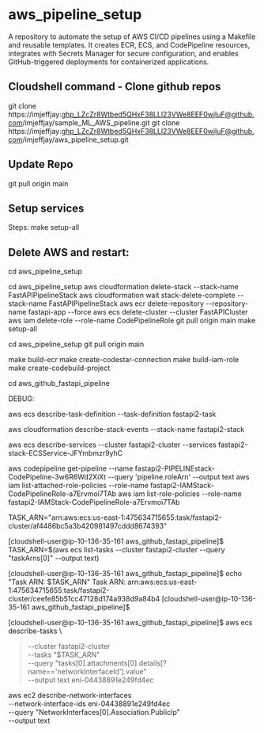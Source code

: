 # aws_pipeline_setup
A repository to automate the setup of AWS CI/CD pipelines using a Makefile and reusable templates. It creates ECR, ECS, and CodePipeline resources, integrates with Secrets Manager for secure configuration, and enables GitHub-triggered deployments for containerized applications.

## Cloudshell command - Clone github repos
git clone https://imjeffjay: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@github.com/imjeffjay/sample_ML_AWS_pipeline.git
git clone https://imjeffjay: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@github.com/imjeffjay/aws_pipeline_setup.git

## Update Repo
git pull origin main

## Setup services

Steps:
make setup-all


## Delete AWS and restart:

cd aws_pipeline_setup

cd aws_pipeline_setup
aws cloudformation delete-stack --stack-name FastAPIPipelineStack
aws cloudformation wait stack-delete-complete --stack-name FastAPIPipelineStack
aws ecr delete-repository --repository-name fastapi-app --force
aws ecs delete-cluster --cluster FastAPICluster
aws iam delete-role --role-name CodePipelineRole
git pull origin main
make setup-all

cd aws_pipeline_setup
git pull origin main

make build-ecr
make create-codestar-connection
make build-iam-role
make create-codebuild-project

cd aws_github_fastapi_pipeline


DEBUG:


aws ecs describe-task-definition --task-definition fastapi2-task

aws cloudformation describe-stack-events --stack-name fastapi2-stack

aws ecs describe-services --cluster fastapi2-cluster --services fastapi2-stack-ECSService-JFYmbmzr9yhC 



aws codepipeline get-pipeline --name fastapi2-PIPELINEstack-CodePipeline-3w6R6Wd2XiXt --query 'pipeline.roleArn' --output text
aws iam list-attached-role-policies --role-name fastapi2-IAMStack-CodePipelineRole-a7Ervmoi7TAb
aws iam list-role-policies --role-name fastapi2-IAMStack-CodePipelineRole-a7Ervmoi7TAb


TASK_ARN="arn:aws:ecs:us-east-1:475634715655:task/fastapi2-cluster/af4486bc5a3b420981497cddd8674393"


[cloudshell-user@ip-10-136-35-161 aws_github_fastapi_pipeline]$ TASK_ARN=$(aws ecs list-tasks --cluster fastapi2-cluster --query "taskArns[0]" --output text)

[cloudshell-user@ip-10-136-35-161 aws_github_fastapi_pipeline]$ echo "Task ARN: $TASK_ARN"
Task ARN: arn:aws:ecs:us-east-1:475634715655:task/fastapi2-cluster/ceefe85b51cc47128d174a938d9a84b4
[cloudshell-user@ip-10-136-35-161 aws_github_fastapi_pipeline]$ 

[cloudshell-user@ip-10-136-35-161 aws_github_fastapi_pipeline]$ aws ecs describe-tasks \
>   --cluster fastapi2-cluster \
>   --tasks "$TASK_ARN" \
>   --query "tasks[0].attachments[0].details[?name=='networkInterfaceId'].value" \
>   --output text
eni-04438891e249fd4ec


aws ec2 describe-network-interfaces \
  --network-interface-ids eni-04438891e249fd4ec \
  --query "NetworkInterfaces[0].Association.PublicIp" \
  --output text